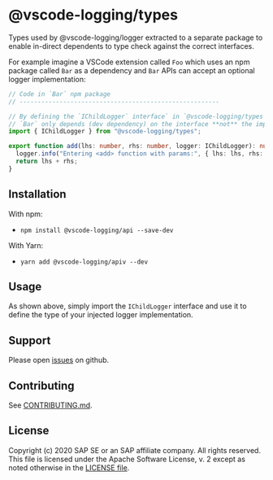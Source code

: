 # @vscode-logging/types

Types used by @vscode-logging/logger extracted to a separate package to enable
in-direct dependents to type check against the correct interfaces.

For example imagine a VSCode extension called `Foo` which uses an npm package called `Bar`
as a dependency and `Bar` APIs can accept an optional logger implementation:

```typescript
// Code in `Bar` npm package
// -------------------------------------------------------

// By defining the `IChildLogger` interface` in `@vscode-logging/types`
// `Bar` only depends (dev dependency) on the interface **not** the implementation.
import { IChildLogger } from "@vscode-logging/types";

export function add(lhs: number, rhs: number, logger: IChildLogger): number {
  logger.info("Entering <add> function with params:", { lhs: lhs, rhs: rhs });
  return lhs + rhs;
}
```

## Installation

With npm:

- `npm install @vscode-logging/api --save-dev`

With Yarn:

- `yarn add @vscode-logging/apiv --dev`

## Usage

As shown above, simply import the `IChildLogger` interface and use it to define
the type of your injected logger implementation.

## Support

Please open [issues](https://github.com/SAP/vscode-logging/issues) on github.

## Contributing

See [CONTRIBUTING.md](./CONTRIBUTING.md).

## License

Copyright (c) 2020 SAP SE or an SAP affiliate company. All rights reserved.
This file is licensed under the Apache Software License, v. 2 except as noted otherwise in the [LICENSE file](../../LICENSE).
